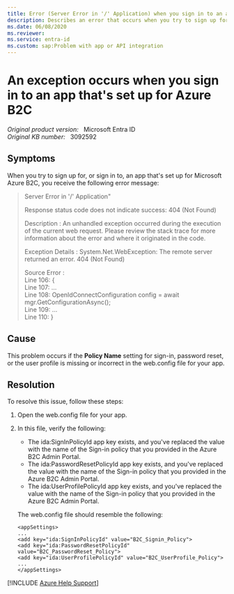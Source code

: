 ```yaml
---
title: Error (Server Error in '/' Application) when you sign in to an app that is set up for Azure AD B2C
description: Describes an error that occurs when you try to sign up for or sign in to an app that's set up for Microsoft Azure B2C. This occurs if the policy name is missing or incorrect in the app's web.config file. A resolution is provided.
ms.date: 06/08/2020
ms.reviewer: 
ms.service: entra-id
ms.custom: sap:Problem with app or API integration
---
```

# An exception occurs when you sign in to an app that's set up for Azure B2C

_Original product version:_ &nbsp; Microsoft Entra ID  
_Original KB number:_ &nbsp; 3092592

## Symptoms

When you try to sign up for, or sign in to, an app that's set up for Microsoft Azure B2C, you receive the following error message:

> Server Error in '/' Application"
>
> Response status code does not indicate success: 404 (Not Found)
>
> Description : An unhandled exception occurred during the execution of the current web request. Please review the stack trace for more information about the error and where it originated in the code.
>
> Exception Details : System.Net.WebException: The remote server returned an error. 404 (Not Found)
>
> Source Error :  
Line 106: {  
Line 107: ...  
Line 108: OpenIdConnectConfiguration config = await mgr.GetConfigurationAsync();  
Line 109: ...  
Line 110: }

## Cause

This problem occurs if the **Policy Name** setting for sign-in, password reset, or the user profile is missing or incorrect in the web.config file for your app.

## Resolution

To resolve this issue, follow these steps:

1. Open the web.config file for your app.
2. In this file, verify the following:
   - The ida:SignInPolicyId  app key exists, and you've replaced the value with the name of the Sign-in policy that you provided in the Azure B2C Admin Portal.
   - The ida:PasswordResetPolicyId  app key exists, and you've replaced the value with the name of the Sign-in policy that you provided in the Azure B2C Admin Portal.
   - The ida:UserProfilePolicyId  app key exists, and you've replaced the value with the name of the Sign-in policy that you provided in the Azure B2C Admin Portal.

    The web.config file should resemble the following:

    ```console
    <appSettings>
    ...
    <add key="ida:SignInPolicyId" value="B2C_Signin_Policy">
    <add key="ida:PasswordResetPolicyId" value="B2C_PasswordReset_Policy">
    <add key="ida:UserProfilePolicyId" value="B2C_UserProfile_Policy">
    ...
    </appSettings>
    ```

[!INCLUDE [Azure Help Support](../../../includes/azure-help-support.md)]
